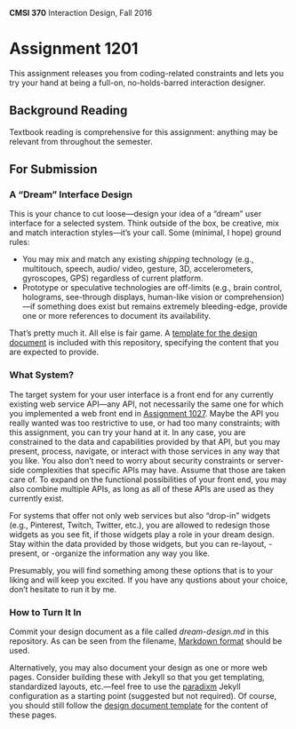 **CMSI 370** Interaction Design, Fall 2016

# Assignment 1201
This assignment releases you from coding-related constraints and lets you try your hand at being a full-on, no-holds-barred interaction designer.

## Background Reading
Textbook reading is comprehensive for this assignment: anything may be relevant from throughout the semester.

## For Submission

### A “Dream” Interface Design
This is your chance to cut loose—design your idea of a “dream” user interface for a selected system. Think outside of the box, be creative, mix and match interaction styles—it’s your call. Some (minimal, I hope) ground rules:

- You may mix and match any existing _shipping_ technology (e.g., multitouch, speech, audio/ video, gesture, 3D, accelerometers, gyroscopes, GPS) regardless of current platform.
- Prototype or speculative technologies are off-limits (e.g., brain control, holograms, see-through displays, human-like vision or comprehension)—if something does exist but remains extremely bleeding-edge, provide one or more references to document its availability.

That’s pretty much it. All else is fair game. A [template for the design document](https://github.com/lmu-cmsi370-fall2016/assignments/blob/master/dream-design-template.md) is included with this repository, specifying the content that you are expected to provide.

### What System?
The target system for your user interface is a front end for any currently existing web service API—any API, not necessarily the same one for which you implemented a web front end in [Assignment 1027](https://github.com/lmu-cmsi370-fall2016/assignments/blob/master/web-front-end.md). Maybe the API you really wanted was too restrictive to use, or had too many constraints; with this assignment, you can try your hand at it. In any case, you are constrained to the data and capabilities provided by that API, but you may present, process, navigate, or interact with those services in any way that you like. You also don’t need to worry about security constraints or server-side complexities that specific APIs may have. Assume that those are taken care of. To expand on the functional possibilities of your front end, you may also combine multiple APIs, as long as all of these APIs are used as they currently exist.

For systems that offer not only web services but also “drop-in” widgets (e.g., Pinterest, Twitch, Twitter, etc.), you are allowed to redesign those widgets as you see fit, if those widgets play a role in your dream design. Stay within the data provided by those widgets, but you can re-layout, -present, or -organize the information any way you like.

Presumably, you will find something among these options that is to your liking and will keep you excited. If you have any qustions about your choice, don’t hesitate to run it by me.

### How to Turn It In
Commit your design document as a file called _dream-design.md_ in this repository. As can be seen from the filename, [Markdown format](https://guides.github.com/features/mastering-markdown/) should be used.

Alternatively, you may also document your design as one or more web pages. Consider building these with Jekyll so that you get templating, standardized layouts, etc.—feel free to use the [paradixm](https://github.com/dondi/paradixm) Jekyll configuration as a starting point (suggested but not required). Of course, you should still follow the [design document template](https://github.com/lmu-cmsi370-fall2016/assignments/blob/master/dream-design-template.md) for the content of these pages.
